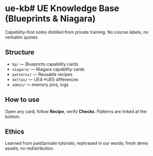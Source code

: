# ue-kb# UE Knowledge Base (Blueprints & Niagara)
Capability-first notes distilled from private training. No course labels, no verbatim quotes.

## Structure
- `bp/` — Blueprints capability cards
- `niagara/` — Niagara capability cards
- `patterns/` — Reusable recipes
- `deltas/` — UE4→UE5 differences
- `admin/` — memory pins, logs

## How to use
Open any card, follow **Recipe**, verify **Checks**. Patterns are linked at the bottom.

## Ethics
Learned from paid/private tutorials; rephrased in our words; fresh demo assets; no redistribution.
